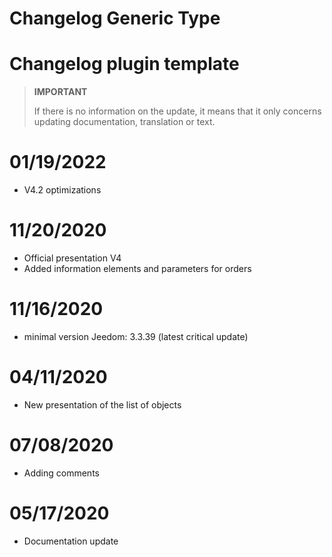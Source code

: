# Changelog Generic Type

# Changelog plugin template

>**IMPORTANT**
>
>If there is no information on the update, it means that it only concerns updating documentation, translation or text.

# 01/19/2022

- V4.2 optimizations

# 11/20/2020

- Official presentation V4
- Added information elements and parameters for orders

# 11/16/2020

- minimal version Jeedom: 3.3.39 (latest critical update)

# 04/11/2020

- New presentation of the list of objects

# 07/08/2020

- Adding comments

# 05/17/2020

- Documentation update
